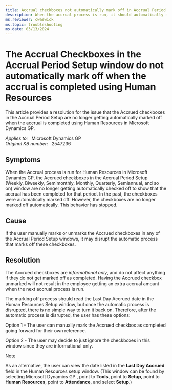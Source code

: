 ```yaml
---
title: Accrual checkboxes not automatically mark off in Accrual Period Setup
description: When the accrual process is run, it should automatically mark off the Accrual checkboxes in the Accrual Period Setup window to show the accrual has been completed. However, after manually marking or unmarking in this window, the checkboxes do not get automatically updated any longer when the accrual is run for Human Resources in Microsoft Dynamics GP.
ms.reviewer: cwaswick
ms.topic: troubleshooting
ms.date: 03/13/2024
---
```

# The Accrual Checkboxes in the Accrual Period Setup window do not automatically mark off when the accrual is completed using Human Resources

This article provides a resolution for the issue that the Accrued checkboxes in the Accrual Period Setup are no longer getting automatically marked off when the accrual is completed using Human Resources in Microsoft Dynamics GP.

_Applies to:_ &nbsp; Microsoft Dynamics GP  
_Original KB number:_ &nbsp; 2547236

## Symptoms

When the Accrual process is run for Human Resources in Microsoft Dynamics GP, the Accrued checkboxes in the Accrual Period Setup (Weekly, Biweekly, Semimonthly, Monthly, Quarterly, Semiannual, and so on) window are no longer getting automatically checked off to show that the accrual has been completed for that period. In the past, the checkboxes were automatically marked off. However, the checkboxes are no longer marked off automatically. This behavior has stopped.

## Cause

If the user manually marks or unmarks the Accrued checkboxes in any of the Accrual Period Setup windows, it may disrupt the automatic process that marks off these checkboxes.

## Resolution

The Accrued checkboxes are *informational only*, and do not affect anything if they do not get marked off as completed. Having the Accrued checkbox unmarked will not result in the employee getting an extra accrual amount when the next accrual process is run.

The marking off process should read the Last Day Accrued date in the Human Resources Setup window, but once the automatic process is disrupted, there is no simple way to turn it back on. Therefore, after the automatic process is disrupted, the user has these options:

Option 1 - The user can manually mark the Accrued checkbox as completed going forward for their own reference.

Option 2 - The user may decide to just ignore the checkboxes in this window since they are informational only.

> [!NOTE]
> As an alternative, the user can view the date listed in the **Last Day Accrued** field in the Human Resources setup window. (This window can be found by selecting Microsoft Dynamics GP , point to **Tools**, point to **Setup**, point to **Human Resources**, point to **Attendance**, and select **Setup**.)
